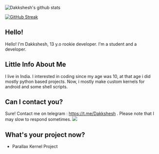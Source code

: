 ![Dakkshesh's github stats](https://github-readme-stats.vercel.app/api?username=dakkshesh07&show_icons=true&theme=algolia)

[![GitHub Streak](https://github-readme-streak-stats.herokuapp.com/?user=dakkshesh07&theme=dark)](https://github.com/DenverCoder1/github-readme-streak-stats)

## Hello!
Hello! I'm Dakkshesh, 13 y.o rookie developer. I'm a student and a developer.

## Little Info About Me
I live in India. I interested in coding since my age was 10, at that age i did mostly python based projects. Now, i mostly make custom kernels for android and some shell scripts.

## Can I contact you?
Sure! Contact me on telegram : https://t.me/Dakkshesh . Please note that I may slow to respond sometimes.
![](https://komarev.com/ghpvc/?username=dakkshesh07)

## What's your project now?
- Parallax Kernel Project
